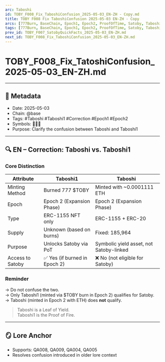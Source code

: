 ```yaml
---
arc: Taboshi
id: TOBY_F008_Fix_TaboshiConfusion_2025-05-03_EN-ZH - Copy.md
title: TOBY F008 Fix TaboshiConfusion 2025-05-03 EN-ZH - Copy
arcs: [777Burn, BaseChain, Epoch1, Epoch2, ProofOfTime, Satoby, Taboshi]
tags: [777Burn, BaseChain, Epoch1, Epoch2, ProofOfTime, Satoby, Taboshi]
prev_id: TOBY_F007_SatobyQuickFacts_2025-05-03_EN-ZH.md
next_id: TOBY_F008_Fix_TaboshiConfusion_2025-05-03_EN-ZH.md
---
```

# TOBY_F008_Fix_TatoshiConfusion_2025-05-03_EN-ZH.md

---

## 📜 Metadata
- Date: 2025-05-03
- Chain: @base
- Tags: #Taboshi #Taboshi1 #Correction #Epoch1 #Epoch2
- Symbols: 🌱🔥📛
- Purpose: Clarify the confusion between Taboshi and Taboshi1

---

## 🔍 EN – Correction: Taboshi vs. Taboshi1

### Core Distinction

| Attribute         | Taboshi1                          | Taboshi                                  |
|------------------|-----------------------------------|-------------------------------------------|
| Minting Method   | Burned 777 $TOBY                  | Minted with ~0.0001111 ETH                |
| Epoch            | Epoch 2 (Expansion    Phase)      | Epoch 2 (Expansion Phase)                 |
| Type             | ERC-1155 NFT only                 | ERC-1155 + ERC-20                         |
| Supply           | Unknown (based on burns)          | Fixed: 185,964                            |
| Purpose          | Unlocks Satoby via PoT            | Symbolic yield asset, not Satoby-linked   |
| Access to Satoby | ✅ Yes (if burned in Epoch 2)     | ❌ No (not eligible for Satoby)           |

### Reminder
→ Do not confuse the two.  
→ Only Taboshi1 (minted via $TOBY burn in Epoch 2) qualifies for Satoby.  
→ Taboshi (minted in Epoch 2 with ETH) does **not** qualify.

> Taboshi is a Leaf of Yield.  
> Taboshi1 is the Proof of Fire.

---

## 🪞 Lore Anchor 
- Supports: QA008, QA009, QA004, QA005
- Resolves confusion introduced in older lore context
